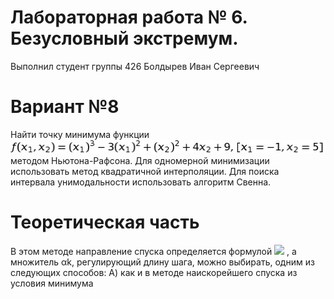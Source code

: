 # Лабораторная работа № 6. Безусловный экстремум.
Выполнил студент группы 426
Болдырев Иван Сергеевич
# Вариант №8
Найти точку минимума функции
![](https://github.com/johny322/lab6/blob/master/func.jpg)
методом Ньютона-Рафсона. Для одномерной минимизации использовать метод квадратичной интерполяции. Для поиска интервала унимодальности использовать алгоритм Свенна.
# Теоретическая часть
В этом методе направление спуска определяется формулой 
![](<img src="https://bit.ly/2VDus7c" align="center" border="0" alt=" p^{k} = -[ \bigtriangledown ^{2}f(x^{k})]^{-1} \bigtriangledown f(x^{k})" width="224" height="24" />)
, а множитель αk, регулирующий
длину шага, можно выбирать, одним из следующих способов:
А) как и в методе наискорейшего спуска из условия минимума
